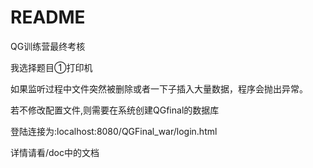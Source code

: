 # README

QG训练营最终考核

我选择题目①打印机

如果监听过程中文件突然被删除或者一下子插入大量数据，程序会抛出异常。

若不修改配置文件,则需要在系统创建QGfinal的数据库

登陆连接为:localhost:8080/QGFinal_war/login.html

详情请看/doc中的文档
